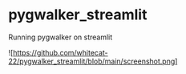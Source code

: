# pygwalker_streamlit
Running pygwalker on streamlit  

![https://github.com/whitecat-22/pygwalker_streamlit/blob/main/screenshot.png]
